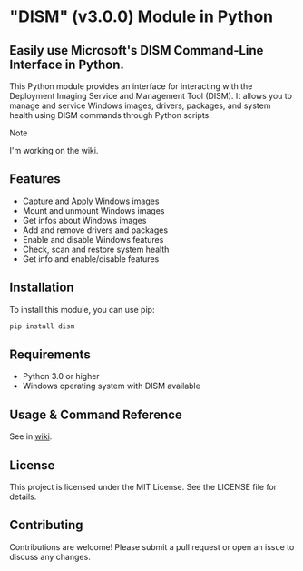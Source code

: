 # "DISM" (v3.0.0) Module in Python
## Easily use Microsoft's DISM Command-Line Interface in Python.
This Python module provides an interface for interacting with the Deployment Imaging Service and Management Tool (DISM). It allows you to manage and service Windows images, drivers, packages, and system health using DISM commands through Python scripts.

> [!NOTE]
> I'm working on the wiki.

## Features
 - Capture and Apply Windows images
 - Mount and unmount Windows images
 - Get infos about Windows images
 - Add and remove drivers and packages
 - Enable and disable Windows features
 - Check, scan and restore system health
 - Get info and enable/disable features

## Installation

To install this module, you can use pip:

```sh
pip install dism
```

## Requirements
 - Python 3.0 or higher
 - Windows operating system with DISM available

## Usage & Command Reference
See in [wiki](https://github.com/samuellouf/DISM).

## License
This project is licensed under the MIT License. See the LICENSE file for details.

## Contributing
Contributions are welcome! Please submit a pull request or open an issue to discuss any changes.
